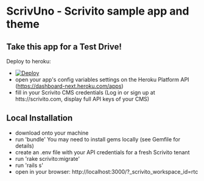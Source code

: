 # ScrivUno - Scrivito sample app and theme

## Take this app for a Test Drive!

Deploy to heroku:

- [![Deploy](https://www.herokucdn.com/deploy/button.png)](https://heroku.com/deploy)
- open your app's config variables settings on the Heroku Platform API (https://dashboard-next.heroku.com/apps)
- fill in your Scrivito CMS credentials (Log in or sign up at htts://scrivito.com, display full API keys of your CMS)

## Local Installation

- download onto your machine
- run 'bundle'
You may need to install gems locally (see Gemfile for details)
- create an .env file with your API credentials for a fresh Scrivito tenant
- run 'rake scrivito:migrate'
- run 'rails s'
- open in your browser: http://localhost:3000/?_scrivito_workspace_id=rtc

